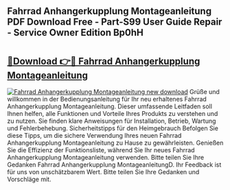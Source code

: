 ## Fahrrad Anhangerkupplung Montageanleitung PDF Download Free - Part-S99 User Guide Repair - Service Owner Edition Bp0hH

# <h2><a href="http://df77f6g.blite.top/?on=Fahrrad+Anhangerkupplung+Montageanleitung">🔗Download 👉🔴 Fahrrad Anhangerkupplung Montageanleitung</a></h2>

[![Fahrrad Anhangerkupplung Montageanleitung new download](https://i.imgur.com/lujVjoI.png)](http://df77f6g.blite.top/?on=Fahrrad+Anhangerkupplung+Montageanleitung)
Grüße und willkommen in der Bedienungsanleitung für Ihr neu erhaltenes Fahrrad Anhangerkupplung Montageanleitung. Dieser umfassende Leitfaden soll Ihnen helfen, alle Funktionen und Vorteile Ihres Produkts zu verstehen und zu nutzen. Sie finden klare Anweisungen für Installation, Betrieb, Wartung und Fehlerbehebung. Sicherheitstipps für den Heimgebrauch Befolgen Sie diese Tipps, um die sichere Verwendung Ihres neuen Fahrrad Anhangerkupplung Montageanleitung zu Hause zu gewährleisten. Genießen Sie die Effizienz der Funktionsliste, während Sie Ihr neues Fahrrad Anhangerkupplung Montageanleitung verwenden. Bitte teilen Sie Ihre Gedanken Fahrrad Anhangerkupplung MontageanleitungD. Ihr Feedback ist für uns von unschätzbarem Wert. Bitte teilen Sie Ihre Gedanken und Vorschläge mit.
